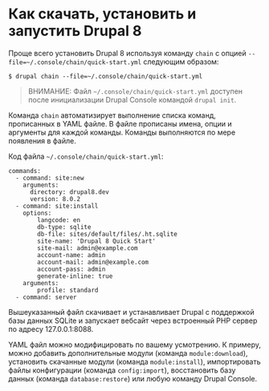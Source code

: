 # Как скачать, установить и запустить Drupal 8

Проще всего установить Drupal 8 используя команду `chain` с опцией `--file=~/.console/chain/quick-start.yml` следующим образом:

```
$ drupal chain --file=~/.console/chain/quick-start.yml
```
> ВНИМАНИЕ: Файл `~/.console/chain/quick-start.yml` доступен после инициализации Drupal Console командой `drupal init`.

Команда `chain` автоматизирует выполнение списка команд, прописанных в YAML файле. В файле прописаны имена, опции и аргументы для каждой команды. Команды выполняются по мере появления в файле.

Код файла `~/.console/chain/quick-start.yml`:

```
commands:
  - command: site:new
    arguments:
      directory: drupal8.dev
      version: 8.0.2
  - command: site:install
    options:
        langcode: en
        db-type: sqlite
        db-file: sites/default/files/.ht.sqlite
        site-name: 'Drupal 8 Quick Start'
        site-mail: admin@example.com
        account-name: admin
        account-mail: admin@example.com
        account-pass: admin
        generate-inline: true
    arguments:
        profile: standard
  - command: server
```

Вышеуказанный файл скачивает и устанавливает Drupal с поддержкой базы данных SQLite и запускает вебсайт через встроенный PHP сервер по адресу 127.0.0.1:8088.

YAML файл можно модифицировать по вашему усмотрению. К примеру, можно добавить дополнительные модули (команда `module:download`), установить скачанные модули (команда `module:install`), импортировать файлы конфигурации (команда `config:import`), восстановить базу данных (команда `database:restore`) или любую команду Drupal Console.
